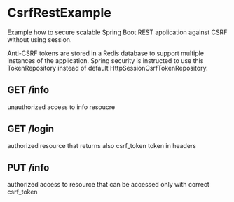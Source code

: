   CsrfRestExample
===============
Example how to secure scalable Spring Boot REST application against CSRF without using session.

Anti-CSRF tokens are stored in a Redis database to support multiple instances of the application. Spring security is instructed to use this TokenRepository
 instead of default HttpSessionCsrfTokenRepository.

GET /info
---------
unauthorized access to info resoucre

GET /login
----------
authorized resource that returns also csrf_token token in headers
  
PUT /info
---------
authorized access to resource that can be accessed only with correct csrf_token
